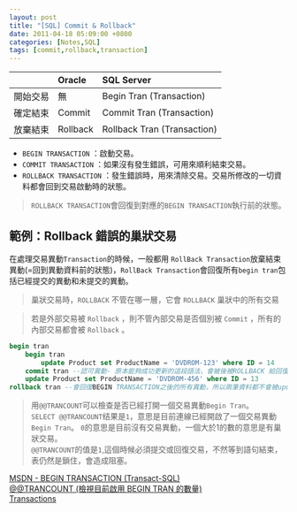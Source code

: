 ```yaml
---
layout: post
title: "[SQL] Commit & Rollback"
date: 2011-04-18 05:09:00 +0800
categories: [Notes,SQL]
tags: [commit,rollback,transaction]
---
```


||Oracle|SQL Server|
|:---|:---|:---|
|開始交易|無|Begin Tran (Transaction)|
|確定結束|Commit|Commit Tran (Transaction)|
|放棄結束|Rollback|Rollback Tran (Transaction)|


- `BEGIN TRANSACTION` ：啟動交易。
- `COMMIT TRANSACTION` ：如果沒有發生錯誤，可用來順利結束交易。
- `ROLLBACK TRANSACTION` ：發生錯誤時，用來清除交易。交易所修改的一切資料都會回到交易啟動時的狀態。

> `ROLLBACK TRANSACTION`會回復到對應的`BEGIN TRANSACTION`執行前的狀態。 

## 範例：Rollback 錯誤的巢狀交易

在處理交易異動`Transaction`的時候，一般都用 `RollBack Transaction`放棄結束異動(=回到異動資料前的狀態)，`RollBack Transaction`會回復所有`begin tran`包括已經提交的異動和未提交的異動。

> 巢狀交易時，`ROLLBACK` 不管在哪一層，它會 `ROLLBACK` 巢狀中的所有交易     

> 若是外部交易被 `Rollback` ，則不管內部交易是否個別被 `Commit` ，所有的內部交易都會被 `Rollback` 。

```sql
begin tran
    begin tran
        update Product set ProductName = 'DVDROM-123' where ID = 14
    commit tran --認可異動- 原本能夠成功更新的這段語法，會被後被ROLLBACK 給回復
    update Product set ProductName = 'DVDROM-456' where ID = 13
rollback tran --會回復BEGIN TRANSACTION之後的所有異動，所以兩筆資料都不會被update
```

> 用`@@TRANCOUNT`可以檢查是否已經打開一個交易異動`Begin Tran`。     
> `SELECT @@TRANCOUNT`结果是`1`，意思是目前連線已經開啟了一個交易異動`Begin Tran`。 `0`的意思是目前沒有交易異動，一個大於1的數的意思是有巢狀交易。      
> `@@TRANCOUNT`的值是`1`,這個時候必須提交或回復交易，不然等到語句結束，表仍然是鎖住，會造成阻塞。



[MSDN -  BEGIN TRANSACTION (Transact-SQL)](https://learn.microsoft.com/zh-tw/sql/t-sql/language-elements/begin-transaction-transact-sql?view=sql-server-ver15#general-remarks)      
[@@TRANCOUNT (檢視目前啟用 BEGIN TRAN 的數量)](https://riivalin.github.io/posts/2011/04/sql-52/)        
[Transactions](http://vito-note.blogspot.com/2013/05/transactions.html)
